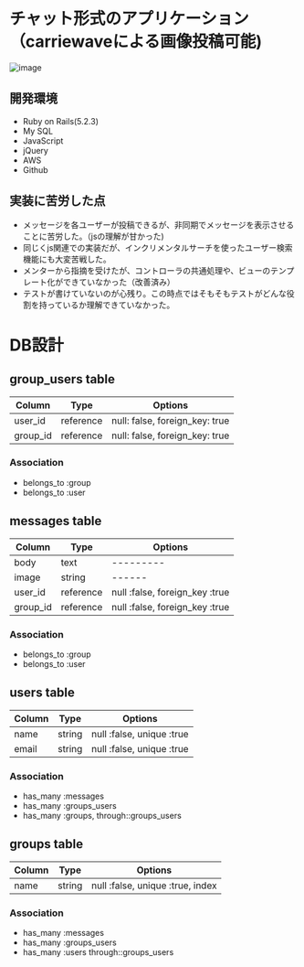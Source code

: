 # チャット形式のアプリケーション（carriewaveによる画像投稿可能)

![image](https://user-images.githubusercontent.com/58540888/83344285-923d9d00-a33f-11ea-9e3d-2c8503170edf.png)

## 開発環境
- Ruby on Rails(5.2.3)
- My SQL 
- JavaScript
- jQuery
- AWS
- Github

## 実装に苦労した点
- メッセージを各ユーザーが投稿できるが、非同期でメッセージを表示させることに苦労した。（jsの理解が甘かった)
- 同じくjs関連での実装だが、インクリメンタルサーチを使ったユーザー検索機能にも大変苦戦した。
- メンターから指摘を受けたが、コントローラの共通処理や、ビューのテンプレート化ができていなかった（改善済み）
- テストが書けていないのが心残り。この時点ではそもそもテストがどんな役割を持っているか理解できていなかった。

# DB設計

## group_users table

|Column|Type|Options|
|------|----|-------|
|user_id|reference|null: false, foreign_key: true|
|group_id|reference|null: false, foreign_key: true|

### Association
- belongs_to :group
- belongs_to :user

## messages table
|Column|Type|Options|
|------|----|-------|
|body|text|---------|
|image|string|------|
|user_id|reference|null :false, foreign_key :true|
|group_id|reference|null :false, foreign_key :true|

### Association
- belongs_to :group
- belongs_to :user

## users table
|Column|Type|Options|
|------|----|-------|
|name|string|null :false, unique :true|
|email|string|null :false, unique :true|

### Association
- has_many :messages
- has_many :groups_users
- has_many :groups, through::groups_users

## groups table
|Column|Type|Options|
|------|----|-------|
|name|string|null :false, unique :true, index|

### Association
- has_many :messages
- has_many :groups_users
- has_many :users through::groups_users
